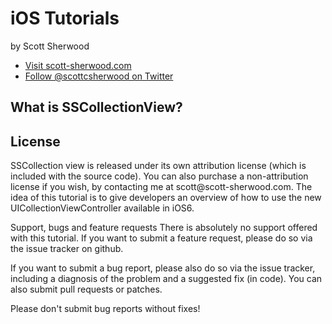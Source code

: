 iOS Tutorials
=========

by Scott Sherwood

<ul>
<li><a href="http://www.scott-sherwood.com">Visit scott-sherwood.com</a></li>
<li><a href="http://twitter.com/#!/scottcsherwood">Follow @scottcsherwood on Twitter</a></li>
</ul>


<h2>What is SSCollectionView?</h2>
  

<h2>License</h2>
SSCollection view is released under its own attribution license (which is included with the source code). You can also purchase a non-attribution license if you wish, by contacting me at scott@scott-sherwood.com. The idea of this tutorial is to give developers an overview of how to use the new UICollectionViewController available in iOS6.

Support, bugs and feature requests
There is absolutely no support offered with this tutorial. If you want to submit a feature request, please do so via the issue tracker on github.

If you want to submit a bug report, please also do so via the issue tracker, including a diagnosis of the problem and a suggested fix (in code). You can also submit pull requests or patches.

Please don't submit bug reports without fixes!
